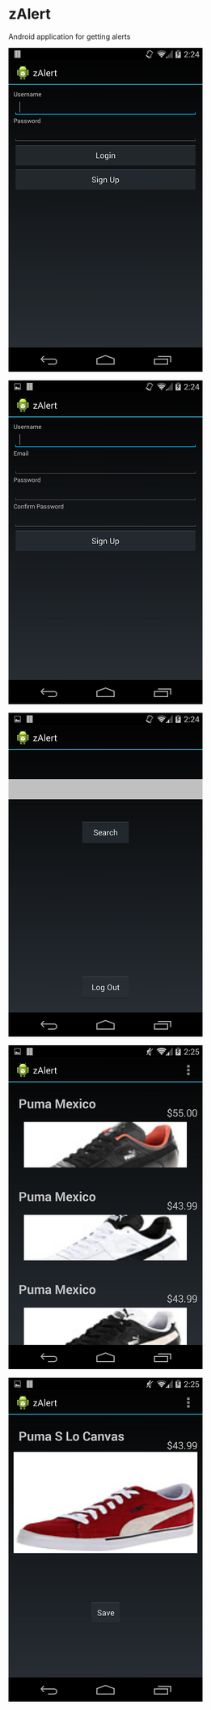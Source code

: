zAlert
======

Android application for getting alerts 

![](screenShots/Screenshot_2014-02-27-14-24-02.png)

![](screenShots/Screenshot_2014-02-27-14-24-11.png)

![](screenShots/Screenshot_2014-02-27-14-24-37.png)

![](screenShots/Screenshot_2014-02-27-14-25-19.png)

![](screenShots/Screenshot_2014-02-27-14-25-32.png)
